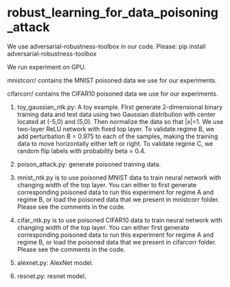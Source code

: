 # robust_learning_for_data_poisoning_attack

We use adversarial-robustness-toolbox in our code.  Please:  pip install adversarial-robustness-toolbox

We run experiment on GPU.

mnistcorr/ contains the MNIST poisoned data we use for our experiments.

cifarcorr/ contains the CIFAR10 poisoned data we use for our experiments.

1. toy_gaussian_ntk.py: A toy example. FIrst generate 2-dimensional binary training data and test data using two Gaussian distribution with center located at (-5,0) and (5,0). Then normalize the data so that |x|=1. We use two-layer ReLU network with fixed top layer. To validate regime B, we add perturbation B = 0.975 to each of the samples, making the training data to move horizontally either left or right. To validate regime C, we random flip labels with probability beta = 0.4.

2. poison_attack.py: generate poisoned training data.

3. mnist_ntk.py is to use poisoned MNIST data to train neural network with changing width of the top layer. You can either to first generate corresponding poisoned data to run this experiment for regime A and regime B, or load the poisoned data that we present in mnistcorr folder. Please see the comments in the code.

4. cifar_ntk.py is to use poisoned CIFAR10 data to train neural network with changing width of the top layer. You can either first generate corresponding poisoned data to run this experiment for regime A and regime B, or load the poisoned data that we present in cifarcorr folder. Please see the comments in the code.

5. alexnet.py: AlexNet model. 

6. resnet.py: resnet model.


